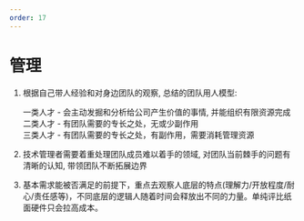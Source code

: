 ```yaml
---
order: 17
---
```


# 管理

1. 根据自己带人经验和对身边团队的观察, 总结的团队用人模型:

   一类人才 - 会主动发掘和分析给公司产生价值的事情, 并能组织有限资源完成  
   二类人才 - 有团队需要的专长之处，无或少副作用  
   三类人才 - 有团队需要的专长之处，有副作用，需要消耗管理资源

2. 技术管理者需要着重处理团队成员难以着手的领域, 对团队当前棘手的问题有清晰的认知, 带领团队不断拓展边界

3. 基本需求能被否满足的前提下，重点去观察人底层的特点(理解力/开放程度/耐心/责任感等)，不同底层的逻辑人随着时间会释放出不同的力量。单纯评比纸面硬件只会拉高成本。
